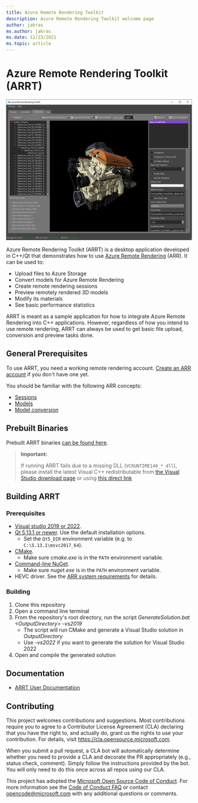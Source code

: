 ```yaml
---
title: Azure Remote Rendering Toolkit
description: Azure Remote Rendering Toolkit welcome page
author: jakras
ms.author: jakras
ms.date: 12/23/2021
ms.topic: article
---
```


# Azure Remote Rendering Toolkit (ARRT)

![ARRT main image](Documentation/media/ARRT.png)

Azure Remote Rendering Toolkit (ARRT) is a desktop application developed in C++/Qt that demonstrates how to use [Azure Remote Rendering](https://docs.microsoft.com/azure/remote-rendering) (ARR). It can be used to:

* Upload files to Azure Storage
* Convert models for Azure Remote Rendering
* Create remote rendering sessions
* Preview remotely rendered 3D models
* Modify its materials
* See basic performance statistics

ARRT is meant as a sample application for how to integrate Azure Remote Rendering into C++ applications. However, regardless of how you intend to use remote rendering, ARRT can always be used to get basic file upload, conversion and preview tasks done.

## General Prerequisites

To use ARRT, you need a working remote rendering account. [Create an ARR account](https://docs.microsoft.com/azure/remote-rendering/how-tos/create-an-account) if you don't have one yet.

You should be familiar with the following ARR concepts:

* [Sessions](https://docs.microsoft.com/azure/remote-rendering/concepts/sessions)
* [Models](https://docs.microsoft.com/azure/remote-rendering/concepts/models)
* [Model conversion](https://docs.microsoft.com/azure/remote-rendering/how-tos/conversion/model-conversion)

## Prebuilt Binaries

Prebuilt ARRT binaries [can be found here](https://github.com/Azure/azure-remote-rendering-asset-tool/releases).

> **Important:**
>
> If running ARRT fails due to a missing DLL (`VCRUNTIME140_* dll`), please install the latest Visual C++ redistributable from [the Visual Studio download page](https://visualstudio.microsoft.com/downloads/) or using [this direct link](https://aka.ms/vs/16/release/VC_redist.x64.exe)

## Building ARRT

### Prerequisites

* [Visual studio 2019 or 2022](https://visualstudio.microsoft.com/downloads).
* [Qt 5.13.1 or newer](https://www.qt.io/download-qt-installer). Use the default installation options.
  * Set the `Qt5_DIR` environment variable (e.g. to `C:\5.13.1\msvc2017_64`).
* [CMake](https://cmake.org/download).
  * Make sure *cmake.exe* is in the `PATH` environment variable.
* [Command-line NuGet](https://www.nuget.org/downloads).
  * Make sure *nuget.exe* is in the `PATH` environment variable.
* HEVC driver. See the [ARR system requirements](https://docs.microsoft.com/azure/remote-rendering/overview/system-requirements) for details.

### Building

1. Clone this repository
1. Open a command line terminal
1. From the repository's root directory, run the script *GenerateSolution.bat \<OutputDirectory\> -vs2019*
    * The script will run CMake and generate a Visual Studio solution in *OutputDirectory*
    * Use *-vs2022* if you want to generate the solution for Visual Studio 2022
1. Open and compile the generated solution

## Documentation

* [ARRT User Documentation](Documentation/index.md)

## Contributing

This project welcomes contributions and suggestions.  Most contributions require you to agree to a
Contributor License Agreement (CLA) declaring that you have the right to, and actually do, grant us
the rights to use your contribution. For details, visit <https://cla.opensource.microsoft.com>.

When you submit a pull request, a CLA bot will automatically determine whether you need to provide
a CLA and decorate the PR appropriately (e.g., status check, comment). Simply follow the instructions
provided by the bot. You will only need to do this once across all repos using our CLA.

This project has adopted the [Microsoft Open Source Code of Conduct](https://opensource.microsoft.com/codeofconduct/).
For more information see the [Code of Conduct FAQ](https://opensource.microsoft.com/codeofconduct/faq/) or
contact [opencode@microsoft.com](mailto:opencode@microsoft.com) with any additional questions or comments.
